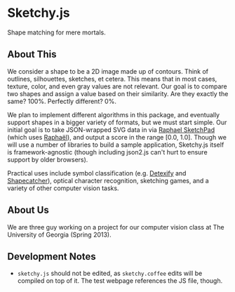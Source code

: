 Sketchy.js
==========

Shape matching for mere mortals.

About This
----------
We consider a shape to be a 2D image made up of contours.  Think of outlines, silhouettes, sketches, et cetera.  This means that in most cases, texture, color, and even gray values are not relevant.  Our goal is to compare two shapes and assign a value based on their similarity.  Are they exactly the same?  100%.  Perfectly different?  0%.

We plan to implement different algorithms in this package, and eventually support shapes in a bigger variety of formats, but we must start simple.  Our initial goal is to take JSON-wrapped SVG data in via [Raphael SketchPad](http://ianli.com/sketchpad/) (which uses [Raphaël](http://raphaeljs.com/)), and output a score in the range [0.0, 1.0].  Though we will use a number of libraries to build a sample application, Sketchy.js itself is framework-agnostic (though including json2.js can't hurt to ensure support by older browsers).

Practical uses include symbol classification (e.g. [Detexify](http://detexify.kirelabs.org/) and [Shapecatcher](http://shapecatcher.com/)), optical character recognition, sketching games, and a variety of other computer vision tasks.

About Us
--------
We are three guy working on a project for our computer vision class at The University of Georgia (Spring 2013).

Development Notes
-----------------
* `sketchy.js` should not be edited, as `sketchy.coffee` edits will be compiled on top of it.  The test webpage references the JS file, though.